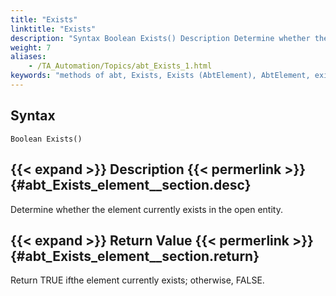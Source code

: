 ```yaml
--- 
title: "Exists"
linktitle: "Exists"
description: "Syntax Boolean Exists() Description Determine whether the element currently exists in the open entity. Return Value Return TRUE if the element currently exists ; otherwise, FALSE ."
weight: 7
aliases: 
    - /TA_Automation/Topics/abt_Exists_1.html
keywords: "methods of abt, Exists, Exists (AbtElement), AbtElement, exists, abtelment exists, existence of control in window, control currently exists in window, HTML element currently exists web page"
---
```


## Syntax

`Boolean Exists()`

## {{< expand >}} Description {{< permerlink >}} {#abt_Exists_element__section.desc} 

Determine whether the element currently exists in the open entity.

## {{< expand >}} Return Value {{< permerlink >}} {#abt_Exists_element__section.return} 

Return TRUE ifthe element currently exists; otherwise, FALSE.




